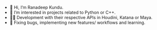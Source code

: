 - 👋 Hi, I’m Ranadeep Kundu.
- 👀 I’m interested in projects related to Python or C++.
- 😶‍🌫️ Development with their respective APIs in Houdini, Katana or Maya.
- 🫡 Fixing bugs, implementing new features/ workflows and learning.
